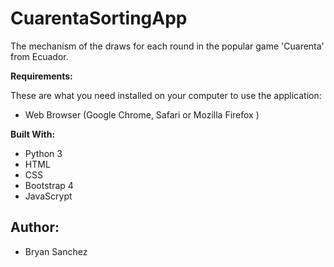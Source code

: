 # CuarentaSortingApp
The mechanism of the draws for each round in the popular game 'Cuarenta' from Ecuador.

**Requirements:**

These are what you need installed on your computer to use the application:

- Web Browser (Google Chrome, Safari or Mozilla Firefox )

**Built With:**

- Python 3
- HTML
- CSS
- Bootstrap 4
- JavaScrypt

## Author:

- Bryan Sanchez

